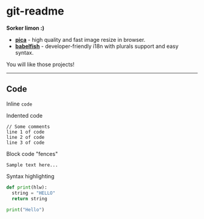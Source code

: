 # git-readme

__Sorker limon :)__

- __[pica](https://nodeca.github.io/pica/demo/)__ - high quality and fast image
  resize in browser.
- __[babelfish](https://github.com/nodeca/babelfish/)__ - developer-friendly
  i18n with plurals support and easy syntax.

You will like those projects!

---

## Code

Inline `code`

Indented code

    // Some comments
    line 1 of code
    line 2 of code
    line 3 of code


Block code "fences"

```
Sample text here...
```

Syntax highlighting

``` py
def print(hlw):
  string = "HELLO"
  return string
 
print("Hello")

```
